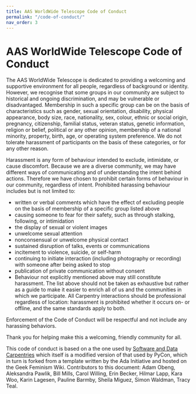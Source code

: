 ```yaml
---
title: AAS WorldWide Telescope Code of Conduct
permalink: "/code-of-conduct/"
nav_order: 3
---
```


# AAS WorldWide Telescope Code of Conduct

The AAS WorldWide Telescope is dedicated to providing a welcoming and
supportive environment for all people, regardless of background or identity.
However, we recognise that some groups in our community are subject to
historical and ongoing discrimination, and may be vulnerable or disadvantaged.
Membership in such a specific group can be on the basis of characteristics
such as gender, sexual orientation, disability, physical appearance, body
size, race, nationality, sex, colour, ethnic or social origin, pregnancy,
citizenship, familial status, veteran status, genetic information, religion or
belief, political or any other opinion, membership of a national minority,
property, birth, age, or operating system preference. We do not tolerate
harassment of participants on the basis of these categories, or for any other
reason.

Harassment is any form of behaviour intended to exclude, intimidate, or cause
discomfort. Because we are a diverse community, we may have different ways of
communicating and of understanding the intent behind actions. Therefore we
have chosen to prohibit certain forms of behaviour in our community,
regardless of intent. Prohibited harassing behaviour includes but is not
limited to:

- written or verbal comments which have the effect of excluding people on the
  basis of membership of a specific group listed above
- causing someone to fear for their safety, such as through stalking,
  following, or intimidation
- the display of sexual or violent images
- unwelcome sexual attention
- nonconsensual or unwelcome physical contact
- sustained disruption of talks, events or communications
- incitement to violence, suicide, or self-harm
- continuing to initiate interaction (including photography or recording) with
  someone after being asked to stop
- publication of private communication without consent
- Behaviour not explicitly mentioned above may still constitute harassment.
  The list above should not be taken as exhaustive but rather as a guide to
  make it easier to enrich all of us and the communities in which we
  participate. All Carpentry interactions should be professional regardless of
  location: harassment is prohibited whether it occurs on- or offline, and the
  same standards apply to both.

Enforcement of the Code of Conduct will be respectful and not include any
harassing behaviors.

Thank you for helping make this a welcoming, friendly community for all.

This code of conduct is based on a the one used by
[Software and Data Carpentries](https://software-carpentry.org/conduct/) which
itself is a modified version of that used by PyCon, which in turn is forked
from a template written by the Ada Initiative and hosted on the Geek Feminism
Wiki. Contributors to this document: Adam Obeng, Aleksandra Pawlik, Bill
Mills, Carol Willing, Erin Becker, Hilmar Lapp, Kara Woo, Karin Lagesen,
Pauline Barmby, Sheila Miguez, Simon Waldman, Tracy Teal.
